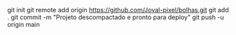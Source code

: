 git init
git remote add origin https://github.com/Joval-pixel/bolhas.git
git add .
git commit -m "Projeto descompactado e pronto para deploy"
git push -u origin main
